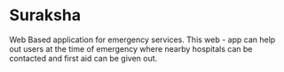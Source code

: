 # Suraksha
Web Based application for emergency services.
This web - app can help out users at the time of emergency where nearby hospitals can be contacted and first aid can be given out.

